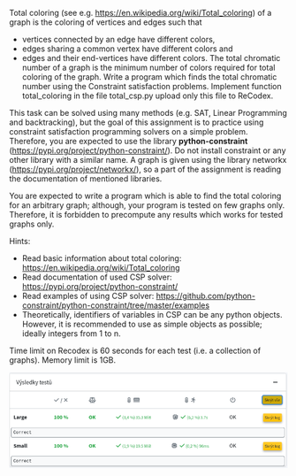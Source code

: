 Total coloring (see e.g. https://en.wikipedia.org/wiki/Total_coloring) of a graph is the coloring of vertices and edges such that
* vertices connected by an edge have different colors,
* edges sharing a common vertex have different colors and
* edges and their end-vertices have different colors.
The total chromatic number of a graph is the minimum number of colors required for total coloring of the graph. Write a program which finds the total chromatic number using the Constraint satisfaction problems. Implement function total_coloring in the file total_csp.py upload only this file to ReCodex.

This task can be solved using many methods (e.g. SAT, Linear Programming and backtracking), but the goal of this assignment is to practice using constraint satisfaction programming solvers on a simple problem. Therefore, you are expected to use the library **python-constraint** (https://pypi.org/project/python-constraint/). Do not install constraint or any other library with a similar name. A graph is given using the library networkx (https://pypi.org/project/networkx/), so a part of the assignment is reading the documentation of mentioned libraries.

You are expected to write a program which is able to find the total coloring for an arbitrary graph; although, your program is tested on few graphs only. Therefore, it is forbidden to precompute any results which works for tested graphs only.

Hints:
* Read basic information about total coloring: https://en.wikipedia.org/wiki/Total_coloring
* Read documentation of used CSP solver: https://pypi.org/project/python-constraint/
* Read examples of using CSP solver: https://github.com/python-constraint/python-constraint/tree/master/examples
* Theoretically, identifiers of variables in CSP can be any python objects. 
However, it is recommended to use as simple objects as possible; ideally integers from 1 to n.

Time limit on Recodex is 60 seconds for each test (i.e. a collection of graphs). Memory limit is 1GB.

![evaluation](reference_evaluation_on_recodex.png "Evaluation of a reference solution on recodex")
